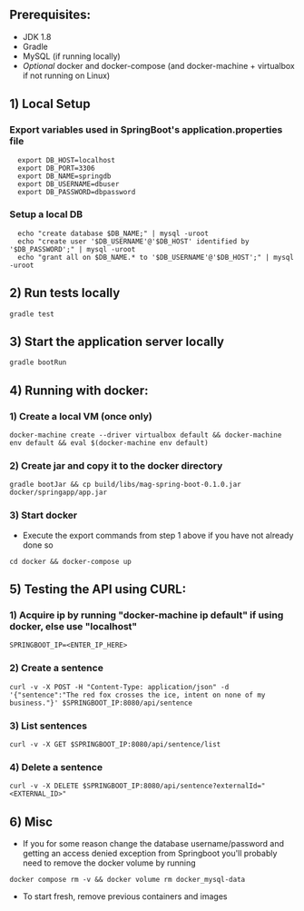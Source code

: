 ## Prerequisites:
* JDK 1.8
* Gradle
* MySQL (if running locally)
* *Optional* docker and docker-compose (and docker-machine + virtualbox if not running on Linux)

## 1) Local Setup
### Export variables used in SpringBoot's application.properties file
```
  export DB_HOST=localhost
  export DB_PORT=3306
  export DB_NAME=springdb
  export DB_USERNAME=dbuser
  export DB_PASSWORD=dbpassword
```

### Setup a local DB
```
  echo "create database $DB_NAME;" | mysql -uroot
  echo "create user '$DB_USERNAME'@'$DB_HOST' identified by '$DB_PASSWORD';" | mysql -uroot
  echo "grant all on $DB_NAME.* to '$DB_USERNAME'@'$DB_HOST';" | mysql -uroot
```

## 2) Run tests locally
```
gradle test
```

## 3) Start the application server locally
```
gradle bootRun
```

## 4) Running with docker:

### 1) Create a local VM (once only)
```
docker-machine create --driver virtualbox default && docker-machine env default && eval $(docker-machine env default)
```

### 2) Create jar and copy it to the docker directory
```
gradle bootJar && cp build/libs/mag-spring-boot-0.1.0.jar docker/springapp/app.jar
```

### 3) Start docker
* Execute the export commands from step 1 above if you have not already done so
```
cd docker && docker-compose up
```


## 5) Testing the API using CURL:

### 1) Acquire ip by running "docker-machine ip default" if using docker, else use "localhost"
```
SPRINGBOOT_IP=<ENTER_IP_HERE>
```

### 2) Create a sentence
```
curl -v -X POST -H "Content-Type: application/json" -d '{"sentence":"The red fox crosses the ice, intent on none of my business."}' $SPRINGBOOT_IP:8080/api/sentence
```

### 3) List sentences
```
curl -v -X GET $SPRINGBOOT_IP:8080/api/sentence/list
```

### 4) Delete a sentence
```
curl -v -X DELETE $SPRINGBOOT_IP:8080/api/sentence?externalId="<EXTERNAL_ID>"
```

    
## 6) Misc
* If you for some reason change the database username/password and getting an access denied exception from Springboot  you'll probably need to remove the docker volume by running
```
docker compose rm -v && docker volume rm docker_mysql-data
```

* To start fresh, remove previous containers and images


